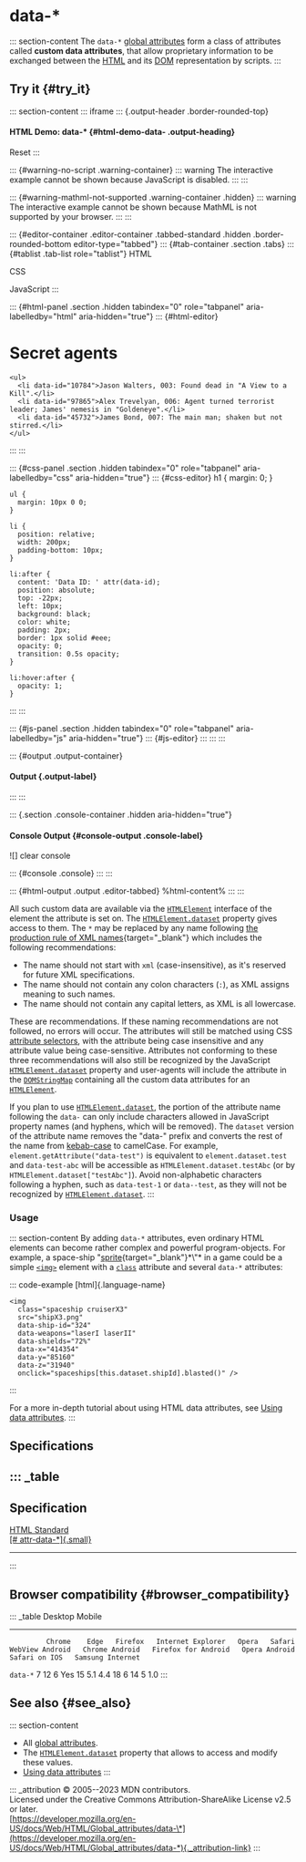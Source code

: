 

# data-\*



::: section-content
The `data-*` [global attributes](../global_attributes) form a class of
attributes called **custom data attributes**, that allow proprietary
information to be exchanged between the [HTML](../index) and its
[DOM](https://developer.mozilla.org/en-US/docs/Web/API/Document_Object_Model)
representation by scripts.
:::

## Try it {#try_it}

::: section-content
::: iframe
::: {.output-header .border-rounded-top}
#### HTML Demo: data-\* {#html-demo-data- .output-heading}

Reset
:::

::: {#warning-no-script .warning-container}
::: warning
The interactive example cannot be shown because JavaScript is disabled.
:::
:::

::: {#warning-mathml-not-supported .warning-container .hidden}
::: warning
The interactive example cannot be shown because MathML is not supported
by your browser.
:::
:::

::: {#editor-container .editor-container .tabbed-standard .hidden .border-rounded-bottom editor-type="tabbed"}
::: {#tab-container .section .tabs}
::: {#tablist .tab-list role="tablist"}
HTML

CSS

JavaScript
:::

::: {#html-panel .section .hidden tabindex="0" role="tabpanel" aria-labelledby="html" aria-hidden="true"}
::: {#html-editor}
    <h1>Secret agents</h1>

    <ul>
      <li data-id="10784">Jason Walters, 003: Found dead in "A View to a Kill".</li>
      <li data-id="97865">Alex Trevelyan, 006: Agent turned terrorist leader; James' nemesis in "Goldeneye".</li>
      <li data-id="45732">James Bond, 007: The main man; shaken but not stirred.</li>
    </ul>
:::
:::

::: {#css-panel .section .hidden tabindex="0" role="tabpanel" aria-labelledby="css" aria-hidden="true"}
::: {#css-editor}
    h1 {
      margin: 0;
    }

    ul {
      margin: 10px 0 0;
    }

    li {
      position: relative;
      width: 200px;
      padding-bottom: 10px;
    }

    li:after {
      content: 'Data ID: ' attr(data-id);
      position: absolute;
      top: -22px;
      left: 10px;
      background: black;
      color: white;
      padding: 2px;
      border: 1px solid #eee;
      opacity: 0;
      transition: 0.5s opacity;
    }

    li:hover:after {
      opacity: 1;
    }
:::
:::

::: {#js-panel .section .hidden tabindex="0" role="tabpanel" aria-labelledby="js" aria-hidden="true"}
::: {#js-editor}
:::
:::
:::

::: {#output .output-container}
#### Output {.output-label}
:::
:::

::: {.section .console-container .hidden aria-hidden="true"}
#### Console Output {#console-output .console-label}

![]
clear console

::: {#console .console}
:::
:::

::: {#html-output .output .editor-tabbed}
%html-content%
:::
:::

All such custom data are available via the
[`HTMLElement`](https://developer.mozilla.org/en-US/docs/Web/API/HTMLElement)
interface of the element the attribute is set on. The
[`HTMLElement.dataset`](https://developer.mozilla.org/en-US/docs/Web/API/HTMLElement/dataset)
property gives access to them. The `*` may be replaced by any name
following [the production rule of XML
names](https://www.w3.org/TR/REC-xml/#NT-Name){target="_blank"} which
includes the following recommendations:

-   The name should not start with `xml` (case-insensitive), as it\'s
    reserved for future XML specifications.
-   The name should not contain any colon characters (`:`), as XML
    assigns meaning to such names.
-   The name should not contain any capital letters, as XML is all
    lowercase.

These are recommendations. If these naming recommendations are not
followed, no errors will occur. The attributes will still be matched
using CSS [attribute
selectors](https://developer.mozilla.org/en-US/docs/Web/CSS/Attribute_selectors),
with the attribute being case insensitive and any attribute value being
case-sensitive. Attributes not conforming to these three recommendations
will also still be recognized by the JavaScript
[`HTMLElement.dataset`](https://developer.mozilla.org/en-US/docs/Web/API/HTMLElement/dataset)
property and user-agents will include the attribute in the
[`DOMStringMap`](https://developer.mozilla.org/en-US/docs/Web/API/DOMStringMap)
containing all the custom data attributes for an
[`HTMLElement`](https://developer.mozilla.org/en-US/docs/Web/API/HTMLElement).

If you plan to use
[`HTMLElement.dataset`](https://developer.mozilla.org/en-US/docs/Web/API/HTMLElement/dataset),
the portion of the attribute name following the `data-` can only include
characters allowed in JavaScript property names (and hyphens, which will
be removed). The `dataset` version of the attribute name removes the
\"data-\" prefix and converts the rest of the name from
[kebab-case](https://developer.mozilla.org/en-US/docs/Glossary/Kebab_case)
to camelCase. For example, `element.getAttribute("data-test")` is
equivalent to `element.dataset.test` and `data-test-abc` will be
accessible as `HTMLElement.dataset.testAbc` (or by
`HTMLElement.dataset["testAbc"]`). Avoid non-alphabetic characters
following a hyphen, such as `data-test-1` or `data--test`, as they will
not be recognized by
[`HTMLElement.dataset`](https://developer.mozilla.org/en-US/docs/Web/API/HTMLElement/dataset).
:::

### Usage

::: section-content
By adding `data-*` attributes, even ordinary HTML elements can become
rather complex and powerful program-objects. For example, a space-ship
\"[sprite](https://en.wikipedia.org/wiki/Sprite_(computer_graphics)){target="_blank"}*\"*
in a game could be a simple [`<img>`](../element/img) element with a
[`class`](class) attribute and several `data-*` attributes:

::: code-example
[html]{.language-name}

``` {signature="a1qPQkSymHZrc1ikVb3riZH1wdTVj2cS0/1v256K3Bg=" data-language="html"}
<img
  class="spaceship cruiserX3"
  src="shipX3.png"
  data-ship-id="324"
  data-weapons="laserI laserII"
  data-shields="72%"
  data-x="414354"
  data-y="85160"
  data-z="31940"
  onclick="spaceships[this.dataset.shipId].blasted()" />
```
:::

For a more in-depth tutorial about using HTML data attributes, see
[Using data
attributes](https://developer.mozilla.org/en-US/docs/Learn/HTML/Howto/Use_data_attributes).
:::

## Specifications

::: _table
  -------------------------------------------------------------------------------------
  Specification
  -------------------------------------------------------------------------------------
  [HTML Standard\
  [\#
  attr-data-\*]{.small}](https://html.spec.whatwg.org/multipage/dom.html#attr-data-*)

  -------------------------------------------------------------------------------------
:::

## Browser compatibility {#browser_compatibility}

::: _table
             Desktop                                                         Mobile                                                                                   
  ---------- --------- ------ --------- ------------------- ------- -------- ----------------- ---------------- --------------------- --------------- --------------- ------------------
             Chrome    Edge   Firefox   Internet Explorer   Opera   Safari   WebView Android   Chrome Android   Firefox for Android   Opera Android   Safari on IOS   Samsung Internet
  `data-*`   7         12     6         Yes                 15      5.1      4.4               18               6                     14              5               1.0
:::

## See also {#see_also}

::: section-content
-   All [global attributes](../global_attributes).
-   The
    [`HTMLElement.dataset`](https://developer.mozilla.org/en-US/docs/Web/API/HTMLElement/dataset)
    property that allows to access and modify these values.
-   [Using data
    attributes](https://developer.mozilla.org/en-US/docs/Learn/HTML/Howto/Use_data_attributes)
:::

::: _attribution
© 2005--2023 MDN contributors.\
Licensed under the Creative Commons Attribution-ShareAlike License v2.5
or later.\
[https://developer.mozilla.org/en-US/docs/Web/HTML/Global_attributes/data-\*](https://developer.mozilla.org/en-US/docs/Web/HTML/Global_attributes/data-*){._attribution-link}
:::
